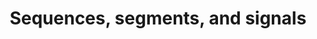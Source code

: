 ---
title: Sequences, segments, and signals
url: http://conal.net/blog/posts/sequences-segments-and-signals
authors:
- Conal Elliott
type: article
tags:
- FRP
doHaskell-type: blog post
dohaskell-year: 2008
---